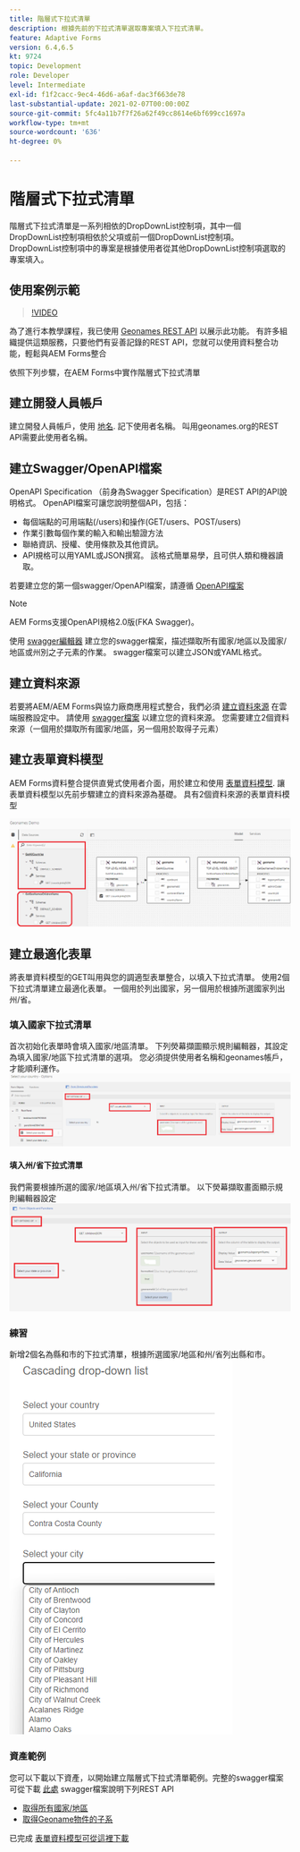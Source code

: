 ```yaml
---
title: 階層式下拉式清單
description: 根據先前的下拉式清單選取專案填入下拉式清單。
feature: Adaptive Forms
version: 6.4,6.5
kt: 9724
topic: Development
role: Developer
level: Intermediate
exl-id: f1f2cacc-9ec4-46d6-a6af-dac3f663de78
last-substantial-update: 2021-02-07T00:00:00Z
source-git-commit: 5fc4a11b7f7f26a62f49cc8614e6bf699cc1697a
workflow-type: tm+mt
source-wordcount: '636'
ht-degree: 0%

---
```


# 階層式下拉式清單

階層式下拉式清單是一系列相依的DropDownList控制項，其中一個DropDownList控制項相依於父項或前一個DropDownList控制項。 DropDownList控制項中的專案是根據使用者從其他DropDownList控制項選取的專案填入。

## 使用案例示範

>[!VIDEO](https://video.tv.adobe.com/v/340344?quality=12&learn=on)

為了進行本教學課程，我已使用 [Geonames REST API](http://api.geonames.org/) 以展示此功能。
有許多組織提供這類服務，只要他們有妥善記錄的REST API，您就可以使用資料整合功能，輕鬆與AEM Forms整合

依照下列步驟，在AEM Forms中實作階層式下拉式清單

## 建立開發人員帳戶

建立開發人員帳戶，使用 [地名](https://www.geonames.org/login). 記下使用者名稱。 叫用geonames.org的REST API需要此使用者名稱。

## 建立Swagger/OpenAPI檔案

OpenAPI Specification （前身為Swagger Specification）是REST API的API說明格式。 OpenAPI檔案可讓您說明整個API，包括：

* 每個端點的可用端點(/users)和操作(GET/users、POST/users)
* 作業引數每個作業的輸入和輸出驗證方法
* 聯絡資訊、授權、使用條款及其他資訊。
* API規格可以用YAML或JSON撰寫。 該格式簡單易學，且可供人類和機器讀取。

若要建立您的第一個swagger/OpenAPI檔案，請遵循 [OpenAPI檔案](https://swagger.io/docs/specification/2-0/basic-structure/)

>[!NOTE]
> AEM Forms支援OpenAPI規格2.0版(FKA Swagger)。

使用 [swagger編輯器](https://editor.swagger.io/) 建立您的swagger檔案，描述擷取所有國家/地區以及國家/地區或州別之子元素的作業。 swagger檔案可以建立JSON或YAML格式。

## 建立資料來源

若要將AEM/AEM Forms與協力廠商應用程式整合，我們必須 [建立資料來源](https://experienceleague.adobe.com/docs/experience-manager-learn/forms/ic-web-channel-tutorial/parttwo.html) 在雲端服務設定中。 請使用 [swagger檔案](assets/geonames-swagger-files.zip) 以建立您的資料來源。
您需要建立2個資料來源（一個用於擷取所有國家/地區，另一個用於取得子元素）


## 建立表單資料模型

AEM Forms資料整合提供直覺式使用者介面，用於建立和使用 [表單資料模型](https://experienceleague.adobe.com/docs/experience-manager-65/forms/form-data-model/create-form-data-models.html). 讓表單資料模型以先前步驟建立的資料來源為基礎。 具有2個資料來源的表單資料模型

![fdm](assets/geonames-fdm.png)


## 建立最適化表單

將表單資料模型的GET叫用與您的調適型表單整合，以填入下拉式清單。
使用2個下拉式清單建立最適化表單。 一個用於列出國家，另一個用於根據所選國家列出州/省。

### 填入國家下拉式清單

首次初始化表單時會填入國家/地區清單。 下列熒幕擷圖顯示規則編輯器，其設定為填入國家/地區下拉式清單的選項。 您必須提供使用者名稱和geonames帳戶，才能順利運作。
![get-countries](assets/get-countries-rule-editor.png)

#### 填入州/省下拉式清單

我們需要根據所選的國家/地區填入州/省下拉式清單。 以下熒幕擷取畫面顯示規則編輯器設定
![state-providle-options](assets/state-province-options.png)

### 練習

新增2個名為縣和市的下拉式清單，根據所選國家/地區和州/省列出縣和市。
![練習](assets/cascading-drop-down-exercise.png)


### 資產範例

您可以下載以下資產，以開始建立階層式下拉式清單範例。完整的swagger檔案可從下載 [此處](assets/geonames-swagger-files.zip)
swagger檔案說明下列REST API
* [取得所有國家/地區](http://api.geonames.org/countryInfoJSON?username=yourusername)
* [取得Geoname物件的子系](http://api.geonames.org/children?formatted=true&amp;geonameId=6252001&amp;username=yourusername)

已完成 [表單資料模型可從這裡下載](assets/geonames-api-form-data-model.zip)
